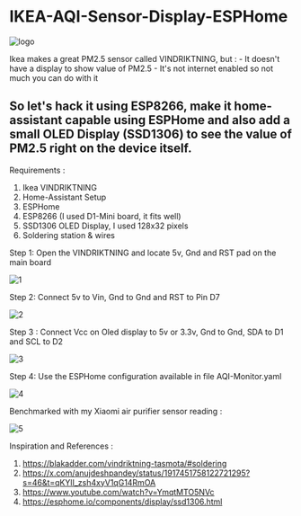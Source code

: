 # IKEA-AQI-Sensor-Display-ESPHome

![logo](https://github.com/iayanpahwa/IKEA-AQI-Sensor-Display-ESPHome/blob/main/img/6.JPG)

Ikea makes a great PM2.5 sensor called VINDRIKTNING, but :
    - It doesn't have a display to show value of PM2.5
    - It's not internet enabled so not much you can do with it 

So let's hack it using ESP8266, make it home-assistant capable using ESPHome and also add a small OLED Display (SSD1306) to see the value of PM2.5 right on the device itself.
------

Requirements :

1. Ikea VINDRIKTNING 
2. Home-Assistant Setup
3. ESPHome 
4. ESP8266 (I used D1-Mini board, it fits well)
5. SSD1306 OLED Display, I used 128x32 pixels
6. Soldering station & wires


Step 1: Open the VINDRIKTNING and locate 5v, Gnd and RST pad on the main board 

![1](https://github.com/iayanpahwa/IKEA-AQI-Sensor-Display-ESPHome/blob/main/img/1.jpeg)


Step 2: Connect 5v to Vin, Gnd to Gnd and RST to Pin D7

![2](https://github.com/iayanpahwa/IKEA-AQI-Sensor-Display-ESPHome/blob/main/img/2.JPG)


Step 3 : Connect Vcc on Oled display to 5v or 3.3v, Gnd to Gnd, SDA to D1 and SCL to D2

![3](https://github.com/iayanpahwa/IKEA-AQI-Sensor-Display-ESPHome/blob/main/img/3.JPG)


Step 4: Use the ESPHome configuration available in file AQI-Monitor.yaml 

![4](https://github.com/iayanpahwa/IKEA-AQI-Sensor-Display-ESPHome/blob/main/img/4.JPG)


Benchmarked with my Xiaomi air purifier sensor reading : 

![5](https://github.com/iayanpahwa/IKEA-AQI-Sensor-Display-ESPHome/blob/main/img/5.JPG)

Inspiration and References : 
1. https://blakadder.com/vindriktning-tasmota/#soldering
2. https://x.com/anujdeshpandey/status/1917451758122721295?s=46&t=qKYlI_zsh4xyV1qG14RmOA
3. https://www.youtube.com/watch?v=YmqtMTO5NVc
4. https://esphome.io/components/display/ssd1306.html
